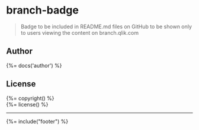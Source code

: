 # branch-badge

> Badge to be included in README.md files on GitHub to be shown only to users viewing the content on branch.qlik.com

## Author

{%= docs('author') %}

## License
{%= copyright() %}  
{%= license() %}

***

{%= include("footer") %}